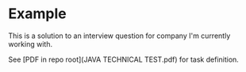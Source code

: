 # Example

This is a solution to an interview question for company I'm currently working with.

See [PDF in repo root](JAVA TECHNICAL TEST.pdf) for task definition.

